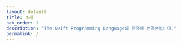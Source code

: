 ```yaml
---
layout: default
title: 소개
nav_order: 1
description: "The Swift Programming Language의 한국어 번역본입니다."
permalink: /
---
```


